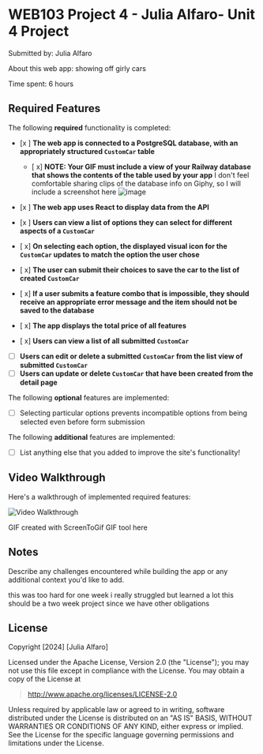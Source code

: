 # WEB103 Project 4 - Julia Alfaro- Unit 4 Project

Submitted by: Julia Alfaro

About this web app: showing off girly cars

Time spent: 6 hours

## Required Features

The following **required** functionality is completed:

<!-- Make sure to check off completed functionality below -->
- [x ] **The web app is connected to a PostgreSQL database, with an appropriately structured `CustomCar` table**
  - [ x] **NOTE: Your GIF must include a view of your Railway database that shows the contents of the table used by your app**
    I don't feel comfortable sharing clips of the database info on Giphy, so I will include a screenshot here
    ![image](https://github.com/user-attachments/assets/94d535dd-ddbe-479d-8147-bef4ee75cadd)

- [x ] **The web app uses React to display data from the API**
- [x ] **Users can view a list of options they can select for different aspects of a `CustomCar`**
- [ x] **On selecting each option, the displayed visual icon for the `CustomCar` updates to match the option the user chose**
- [ x] **The user can submit their choices to save the car to the list of created `CustomCar`**
- [ x] **If a user submits a feature combo that is impossible, they should receive an appropriate error message and the item should not be saved to the database**
- [ x] **The app displays the total price of all features**
- [ x] **Users can view a list of all submitted `CustomCar`**
- [ ] **Users can edit or delete a submitted `CustomCar` from the list view of submitted `CustomCar`**
- [ ] **Users can update or delete `CustomCar` that have been created from the detail page**

The following **optional** features are implemented:

- [ ] Selecting particular options prevents incompatible options from being selected even before form submission

The following **additional** features are implemented:

- [ ] List anything else that you added to improve the site's functionality!



## Video Walkthrough

Here's a walkthrough of implemented required features:

<img src='https://media3.giphy.com/media/v1.Y2lkPTc5MGI3NjExZGN4djBoZ3Zra3k0MmZoaG40dDc5cXBhdm1xbjc2MjV4aWdnMWMxNCZlcD12MV9pbnRlcm5hbF9naWZfYnlfaWQmY3Q9Zw/qh1xDHwN1UAGnsy9fP/giphy.gif' title='Video Walkthrough' width='' alt='Video Walkthrough' />

<!-- Replace this with whatever GIF tool you used! -->
GIF created with ScreenToGif GIF tool here
<!-- Recommended tools:
[Kap](https://getkap.co/) for macOS
[ScreenToGif](https://www.screentogif.com/) for Windows
[peek](https://github.com/phw/peek) for Linux. -->

## Notes

Describe any challenges encountered while building the app or any additional context you'd like to add.


this was too hard for one week i really struggled but learned a lot this should be a two week project since we have other obligations

## License

Copyright [2024] [Julia Alfaro]

Licensed under the Apache License, Version 2.0 (the "License"); you may not use this file except in compliance with the License. You may obtain a copy of the License at

> http://www.apache.org/licenses/LICENSE-2.0

Unless required by applicable law or agreed to in writing, software distributed under the License is distributed on an "AS IS" BASIS, WITHOUT WARRANTIES OR CONDITIONS OF ANY KIND, either express or implied. See the License for the specific language governing permissions and limitations under the License.
